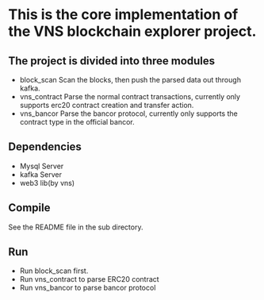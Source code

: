# This is the core implementation of the VNS blockchain explorer project.

## The project is divided into three modules
- block_scan 
Scan the blocks, then push the parsed data out through kafka.
- vns_contract
Parse the normal contract transactions, currently only supports erc20 contract creation and transfer action. 
- vns_bancor
Parse the bancor protocol, currently only supports the contract type in the official bancor.

## Dependencies
- Mysql Server
- kafka Server 
- web3 lib(by vns)

## Compile
See the README file in the sub directory.

## Run
- Run block_scan first.
- Run vns_contract to parse ERC20 contract
- Run vns_bancor to parse bancor protocol

    